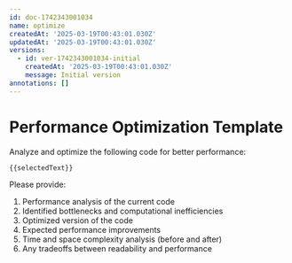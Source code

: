 ```yaml
---
id: doc-1742343001034
name: optimize
createdAt: '2025-03-19T00:43:01.030Z'
updatedAt: '2025-03-19T00:43:01.030Z'
versions:
  - id: ver-1742343001034-initial
    createdAt: '2025-03-19T00:43:01.030Z'
    message: Initial version
annotations: []
---
```

# Performance Optimization Template

Analyze and optimize the following code for better performance:

```
{{selectedText}}
```

Please provide:
1. Performance analysis of the current code
2. Identified bottlenecks and computational inefficiencies
3. Optimized version of the code
4. Expected performance improvements
5. Time and space complexity analysis (before and after)
6. Any tradeoffs between readability and performance 
